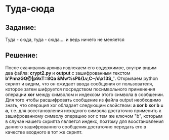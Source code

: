 <h1>Туда-сюда</h1>

<h2>Задание:</h2>
Туда - сюда, туда - сюда.... и ведь ничего не меняется<br>

<h2>Решение:</h2>
После скачивания архива извлекаем его содержимое, внутри видим два файла: <b>crypt2.py </b>и <b>output</b> с зашифрованным текстом <b>b'PnnzGQ@|p9xT=8Qa &Mw%sP&{Lv,C~/o\x13S_'</b>. Открываем python скрипт и видим, что он ожидает ввода сообщения от пользователя, которое затем шифруется посредством посимвольного применения операции <b>xor</b> между символом и индексом этого символа в сообшении. Для того чтобы расшифровать сообщение из файла output необходимо знать, что операция xor обладает следующим свойством: <b>a xor b xor b = a</b>, т.е. для восстановления исходного символа достаточно применить к зашифрованному символу операцию xor с тем же ключом "b", которым в случае нашего скрипта является индекс, поэтому для воостановления данного зашифрованного сообщения достаточно передать его в качестве входного в тот же скрипт.<br/><br/>
